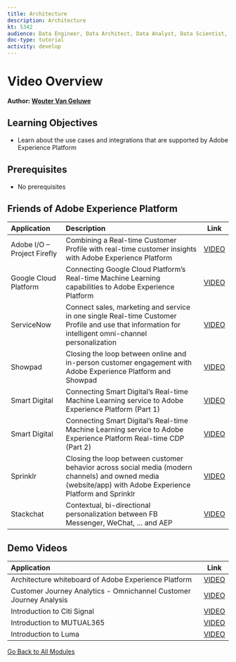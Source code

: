 ```yaml
---
title: Architecture
description: Architecture
kt: 5342
audience: Data Engineer, Data Architect, Data Analyst, Data Scientist, Orchestration Engineer, BI Expert, Marketer
doc-type: tutorial
activity: develop
---
```


# Video Overview

**Author: [Wouter Van Geluwe](https://www.linkedin.com/in/woutervangeluwe/)**

## Learning Objectives

- Learn about the use cases and integrations that are supported by Adobe Experience Platform

## Prerequisites

- No prerequisites

## Friends of Adobe Experience Platform

| Application| Description     | Link | 
|:-------------|:-------------| :---------------:|
|Adobe I/O – Project Firefly| Combining a Real-time Customer Profile with real-time customer insights with Adobe Experience Platform| [VIDEO](https://video.tv.adobe.com/v/36637?quality=12&learn=on)|
|Google Cloud Platform|Connecting Google Cloud Platform’s Real-time Machine Learning capabilities to Adobe Experience Platform |[VIDEO](https://video.tv.adobe.com/v/36638?quality=12&learn=on)|
|ServiceNow| Connect sales, marketing and service in one single Real-time Customer Profile and use that information for intelligent omni-channel personalization|[VIDEO](https://video.tv.adobe.com/v/39483?quality=12&learn=on) |
|Showpad|Closing the loop between online and in-person customer engagement with Adobe Experience Platform and Showpad|[VIDEO](https://video.tv.adobe.com/v/36363?quality=12&learn=on)|
|Smart Digital|Connecting Smart Digital’s Real-time Machine Learning service to Adobe Experience Platform (Part 1) |[VIDEO](https://video.tv.adobe.com/v/36324?quality=12&learn=on)|
|Smart Digital|Connecting Smart Digital’s Real-time Machine Learning service to Adobe Experience Platform Real-time CDP (Part 2)|[VIDEO](https://video.tv.adobe.com/v/327187?quality=12&learn=on)|
|Sprinklr| Closing the loop between customer behavior across social media (modern channels) and owned media (website/app) with Adobe Experience Platform and Sprinklr | [VIDEO](https://video.tv.adobe.com/v/331779?quality=12&learn=on) |
|Stackchat| Contextual, bi-directional personalization between FB Messenger, WeChat, … and AEP | [VIDEO](https://video.tv.adobe.com/v/35846?quality=12&learn=on) |


## Demo Videos

| Application| Link | 
|:-------------|:---------------:|
|Architecture whiteboard of Adobe Experience Platform| [VIDEO](https://video.tv.adobe.com/v/35266?quality=12&learn=on)|
| Customer Journey Analytics - Omnichannel Customer Journey Analysis| [VIDEO](https://video.tv.adobe.com/v/327188?quality=12&learn=on)|
|Introduction to Citi Signal| [VIDEO](https://video.tv.adobe.com/v/35138?quality=12&learn=on)|
|Introduction to MUTUAL365| [VIDEO](https://video.tv.adobe.com/v/35498?quality=12&learn=on)|
|Introduction to Luma| [VIDEO](https://video.tv.adobe.com/v/35137?quality=12&learn=on)|

[Go Back to All Modules](./overview.md)